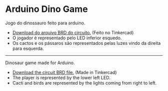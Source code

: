 # Arduino Dino Game
Jogo do dinossauro feito para arduino.
* [Download do arquivo BRD do circuito.](https://drive.google.com/file/d/1pG-kY2K-qZyLmzsXOYhpkd_WeedDdopg/view?usp=sharing "Download do arquivo BRD do circuito.") (Feito no Tinkercad)
* O jogador é representado pelo LED inferior esquedo.
* Os cactos e os pássaros são representados pelas luzes vindo da direita para esquerda.
------------
Dinosaur game made for Arduino.
* [Download the circuit BRD file.](https://drive.google.com/file/d/1pG-kY2K-qZyLmzsXOYhpkd_WeedDdopg/view?usp=sharing "Download do arquivo BRD do circuito.") (Made in Tinkercad)
* The player is represented by the lower left LED.
* Cacti and birds are represented by the lights coming from right to left.
